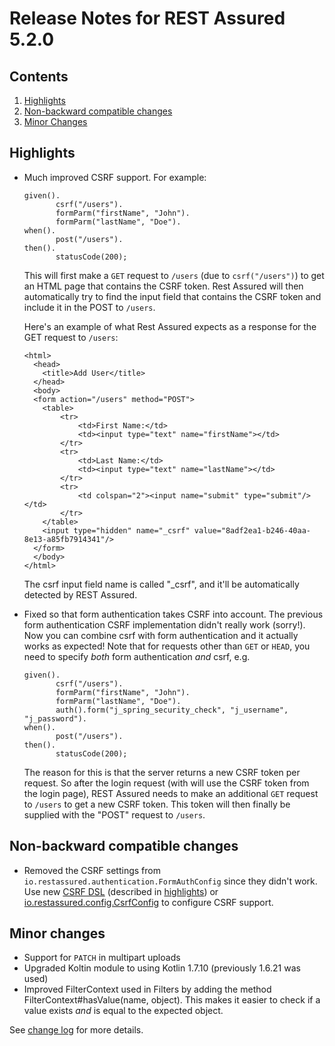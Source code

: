 # Release Notes for REST Assured 5.2.0 #

## Contents
1. [Highlights](#highlights)
1. [Non-backward compatible changes](#non-backward-compatible-changes)
1. [Minor Changes](#minor-changes)

## Highlights
* Much improved CSRF support. For example:
	```
	given().
	       csrf("/users").
	       formParm("firstName", "John").
	       formParm("lastName", "Doe").
	when().
	       post("/users").
	then().
	       statusCode(200);
   ```

  This will first make a `GET` request to `/users` (due to `csrf("/users")`) to get an HTML page that contains the CSRF token.
  Rest Assured will then automatically try to find the input field that contains the CSRF token and include it in the POST to `/users`.
  
  Here's an example of what Rest Assured expects as a response for the GET request to `/users`:

  ```
  <html>
	<head>
	  <title>Add User</title>
	</head>
	<body>
	<form action="/users" method="POST">
	  <table>
	      <tr>
	          <td>First Name:</td>
	          <td><input type="text" name="firstName"></td>
	      </tr>
	      <tr>
	          <td>Last Name:</td>
	          <td><input type="text" name="lastName"></td>
	      </tr>
	      <tr>
	          <td colspan="2"><input name="submit" type="submit"/></td>
	      </tr>
	  </table>
	  <input type="hidden" name="_csrf" value="8adf2ea1-b246-40aa-8e13-a85fb7914341"/>
	</form>
	</body>
  </html>
  ```
  The csrf input field name is called "_csrf", and it'll be automatically detected by REST Assured.
* Fixed so that form authentication takes CSRF into account. The previous form authentication CSRF implementation didn't really work (sorry!). Now you can combine csrf with form authentication and it actually works as expected! Note that for requests other than `GET` or `HEAD`,
  you need to specify _both_ form authentication _and_ csrf, e.g.

  	```
	given().
	       csrf("/users").
	       formParm("firstName", "John").
	       formParm("lastName", "Doe").
	       auth().form("j_spring_security_check", "j_username", "j_password").
	when().
	       post("/users").
	then().
	       statusCode(200);
   ```

   The reason for this is that the server returns a new CSRF token per request. So after the login request (with will use the CSRF token from the login page), REST Assured needs to make an additional `GET` request to `/users` to get a new CSRF token. This token will then finally be supplied with the "POST" request to `/users`.

## Non-backward compatible changes

* Removed the CSRF settings from `io.restassured.authentication.FormAuthConfig` since they didn't work. Use new [CSRF DSL](https://github.com/rest-assured/rest-assured/wiki/Usage#csrf) (described in [highlights](#highlights)) or [io.restassured.config.CsrfConfig](https://github.com/rest-assured/rest-assured/wiki/Usage#csrf-config) to configure CSRF support.

## Minor changes ##
* Support for `PATCH` in multipart uploads
* Upgraded Koltin module to using Kotlin 1.7.10 (previously 1.6.21 was used)
* Improved FilterContext used in Filters by adding the method FilterContext#hasValue(name, object). This makes it easier to check if a value exists _and_ is equal to the expected object.

See [change log](https://github.com/rest-assured/rest-assured/raw/master/changelog.txt) for more details.